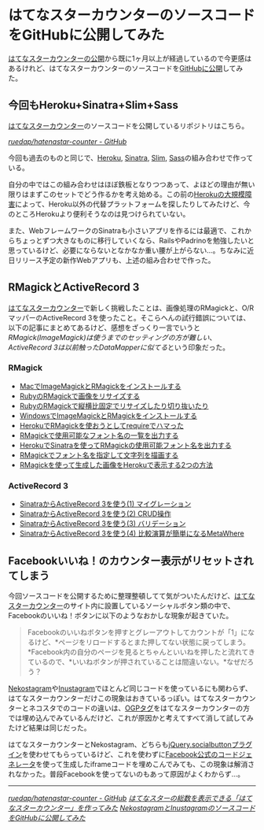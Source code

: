 # <span>はてなスターカウンターのソースコードを</span><span>GitHubに公開してみた</span>

[はてなスターカウンターの公開](/2011/04/21/hatenastar-counter)から既に1ヶ月以上が経過しているので今更感はあるけれど、はてなスターカウンターのソースコードを[GitHubに公開](https://github.com/ruedap/hatenastar-counter)してみた。

<!-- READMORE -->


## 今回もHeroku+Sinatra+Slim+Sass

[はてなスターカウンター](http://hatenastar.heroku.com/)のソースコードを公開しているリポジトリはこちら。

<cite>[ruedap/hatenastar-counter - GitHub](https://github.com/ruedap/hatenastar-counter)</cite>

今回も過去のものと同じで、[Heroku](http://www.heroku.com/), [Sinatra](http://www.sinatrarb.com/), [Slim](http://slim-lang.com/), [Sass](http://sass-lang.com/)の組み合わせで作っている。

自分の中ではこの組み合わせはほぼ鉄板となりつつあって、よほどの理由が無い限りはまずこのセットでどう作るかを考え始める。この前の[Herokuの大規模障害](/2011/05/07/ruby-heroku-web-app-development-tips-9)によって、Heroku以外の代替プラットフォームを探したりしてみたけど、今のところHerokuより便利そうなのは見つけられていない。

また、WebフレームワークのSinatraも小さいアプリを作るには最適で、これからちょっとずつ大きなものに移行していくなら、RailsやPadrinoを勉強したいと思っているけど、必要にならないとなかなか重い腰が上がらない…。ちなみに近日リリース予定の新作Webアプリも、上述の組み合わせで作った。


## RMagickとActiveRecord 3

[はてなスターカウンター](http://hatenastar.heroku.com/)で新しく挑戦したことは、画像処理のRMagickと、O/RマッパーのActiveRecord 3を使ったこと。そこらへんの試行錯誤については、以下の記事にまとめてあるけど、感想をざっくり一言でいうと*RMagick(ImageMagick)は使うまでのセッティングの方が難しい*、*ActiveRecord 3は以前触ったDataMapperに似てる*という印象だった。


### RMagick

- [MacでImageMagickとRMagickをインストールする](/2011/03/20/mac-ruby-imagemagick-rmagick-install)
- [RubyのRMagickで画像をリサイズする](/2011/03/21/ruby-rmagick-imagemagick-resize-scale-thumbnail-sample)
- [RubyのRMagickで縦横比固定でリサイズしたり切り抜いたり](/2011/03/22/ruby-rmagick-imagemagick-resize-crop)
- [WindowsでImageMagickとRMagickをインストールする](/2011/04/09/windows-ruby-imagemagick-rmagick-install)
- [HerokuでRMagickを使おうとしてrequireでハマった](/2011/04/10/ruby-heroku-use-rmagick-bundler-require)
- [RMagickで使用可能なフォント名の一覧を出力する](/2011/04/11/ruby-rmagick-output-font-name-list)
- [HerokuでSinatraを使ってRMagickの使用可能フォント名を出力する](/2011/04/12/ruby-heroku-sinatra-rmagick-output-font-list)
- [RMagickでフォント名を指定して文字列を描画する](/2011/04/13/ruby-rmagick-font-draw-string-annotate)
- [RMagickを使って生成した画像をHerokuで表示する2つの方法](/2011/04/14/ruby-heroku-rmagick-display-generate-image)


### ActiveRecord 3

- [SinatraからActiveRecord 3を使う(1) マイグレーション ](/2011/04/16/ruby-sinatra-active-record-3-migrate)
- [SinatraからActiveRecord 3を使う(2) CRUD操作 ](/2011/04/17/ruby-sinatra-active-record-3-crud)
- [SinatraからActiveRecord 3を使う(3) バリデーション ](/2011/04/18/ruby-sinatra-active-record-3-validate)
- [SinatraからActiveRecord 3を使う(4) 比較演算が簡単になるMetaWhere ](/2011/04/19/ruby-sinatra-active-record-3-meta-where)


## Facebookいいね！のカウンター表示がリセットされてしまう

今回ソースコードを公開するために整理整頓してて気がついたんだけど、[はてなスターカウンター](http://hatenastar.heroku.com/)のサイト内に設置しているソーシャルボタン類の中で、Facebookのいいね！ボタンに以下のようなおかしな現象が起きていた。

> Facebookのいいねボタンを押すとグレーアウトしてカウントが「1」になるけど、*ページをリロードするとまた押してない状態に戻ってしまう。*Facebook内の自分のページを見るとちゃんといいねを押したと流れてきているので、*いいねボタンが押されていることは間違いない。*なぜだろう？

[Nekostagram](http://nekostagram.com/)や[Inustagram](http://inustagram.heroku.com/)でほとんど同じコードを使っているにも関わらず、はてなスターカウンターだけこの現象はおきているっぽい。はてなスターカウンターとネコスタでのコードの違いは、[OGPタグ](http://d.hatena.ne.jp/amachang/20110117/1295233078)をはてなスターカウンターの方では埋め込んでみているんだけど、これが原因かと考えてすべて消して試してみたけど結果は同じだった。

はてなスターカウンターとNekostagram、どちらも[jQuery.socialbuttonプラグイン](http://itra.jp/jquery_socialbutton_plugin/)を使わせてもらっているけど、これを使わずに[Facebook公式のコードジェネレータ](http://developers.facebook.com/docs/reference/plugins/like/)を使って生成したiframeコードを埋めこんでみても、この現象は解消されなかった。普段Facebookを使ってないのもあって原因がよくわからず…。

---

<cite>[ruedap/hatenastar-counter - GitHub](https://github.com/ruedap/hatenastar-counter)</cite>
<cite>[はてなスターの総数を表示できる「はてなスターカウンター」を作ってみた](/2011/04/21/hatenastar-counter)</cite>
<cite>[NekostagramとInustagramのソースコードをGitHubに公開してみた](/2011/03/09/nekostagram-inustagram-ruby-source-code-push-github)</cite>
